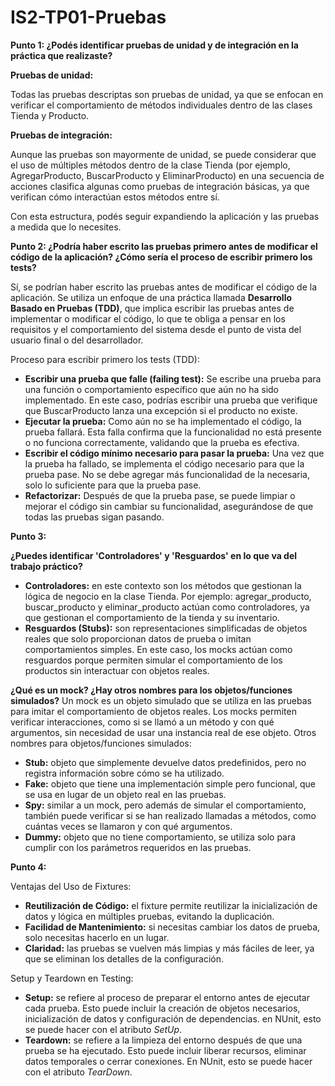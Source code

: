 # IS2-TP01-Pruebas
**Punto 1: ¿Podés identificar pruebas de unidad y de integración en la práctica que realizaste?**  

**Pruebas de unidad:**  

Todas las pruebas descriptas son pruebas de unidad, ya que se enfocan en verificar el comportamiento de métodos individuales dentro de las clases Tienda y Producto.

**Pruebas de integración:**  

Aunque las pruebas son mayormente de unidad, se puede considerar que el uso de múltiples métodos dentro de la clase Tienda (por ejemplo, AgregarProducto, BuscarProducto y EliminarProducto) en una secuencia de acciones clasifica algunas como pruebas de integración básicas, ya que verifican cómo interactúan estos métodos entre sí.

Con esta estructura, podés seguir expandiendo la aplicación y las pruebas a medida que lo necesites.

**Punto 2: ¿Podría haber escrito las pruebas primero antes de modificar el código de la aplicación? ¿Cómo sería el proceso de escribir primero los tests?**

Sí, se podrían haber escrito las pruebas antes de modificar el código de la aplicación. Se utiliza un enfoque de una práctica llamada **Desarrollo Basado en Pruebas (TDD)**, que implica escribir las pruebas antes de implementar o modificar el código, lo que te obliga a pensar en los requisitos y el comportamiento del sistema desde el punto de vista del usuario final o del desarrollador.

Proceso para escribir primero los tests (TDD):
- **Escribir una prueba que falle (failing test):** Se escribe una prueba para una función o comportamiento específico que aún no ha sido implementado. En este caso, podrías escribir una prueba que verifique que BuscarProducto lanza una excepción si el producto no existe.
- **Ejecutar la prueba:** Como aún no se ha implementado el código, la prueba fallará. Esta falla confirma que la funcionalidad no está presente o no funciona correctamente, validando que la prueba es efectiva.
- **Escribir el código mínimo necesario para pasar la prueba:** Una vez que la prueba ha fallado, se implementa el código necesario para que la prueba pase. No se debe agregar más funcionalidad de la necesaria, solo lo suficiente para que la prueba pase.
- **Refactorizar:** Después de que la prueba pase, se puede limpiar o mejorar el código sin cambiar su funcionalidad, asegurándose de que todas las pruebas sigan pasando.


**Punto 3:**

**¿Puedes identificar 'Controladores' y 'Resguardos' en lo que va del trabajo práctico?**

- **Controladores:** en este contexto son los métodos que gestionan la lógica de negocio en la clase Tienda. Por ejemplo: agregar_producto, buscar_producto y eliminar_producto actúan como controladores, ya que gestionan el comportamiento de la tienda y su inventario.
- **Resguardos (Stubs):** son representaciones simplificadas de objetos reales que solo proporcionan datos de prueba o imitan comportamientos simples. En este caso, los mocks actúan como resguardos porque permiten simular el comportamiento de los productos sin interactuar con objetos reales.

**¿Qué es un mock? ¿Hay otros nombres para los objetos/funciones simulados?**
Un mock es un objeto simulado que se utiliza en las pruebas para imitar el comportamiento de objetos reales. Los mocks permiten verificar interacciones, como si se llamó a un método y con qué argumentos, sin necesidad de usar una instancia real de ese objeto. 
Otros nombres para objetos/funciones simulados:
- **Stub:** objeto que simplemente devuelve datos predefinidos, pero no registra información sobre cómo se ha utilizado.
- **Fake:** objeto que tiene una implementación simple pero funcional, que se usa en lugar de un objeto real en las pruebas.
- **Spy:** similar a un mock, pero además de simular el comportamiento, también puede verificar si se han realizado llamadas a métodos, como cuántas veces se llamaron y con qué argumentos.
- **Dummy:** objeto que no tiene comportamiento, se utiliza solo para cumplir con los parámetros requeridos en las pruebas.

**Punto 4:** 

Ventajas del Uso de Fixtures:
- **Reutilización de Código:** el fixture permite reutilizar la inicialización de datos y lógica en múltiples pruebas, evitando la duplicación.
- **Facilidad de Mantenimiento:** si necesitas cambiar los datos de prueba, solo necesitas hacerlo en un lugar.
- **Claridad:** las pruebas se vuelven más limpias y más fáciles de leer, ya que se eliminan los detalles de la configuración.

Setup y Teardown en Testing:
- **Setup:** se refiere al proceso de preparar el entorno antes de ejecutar cada prueba. Esto puede incluir la creación de objetos necesarios, inicialización de datos y configuración de dependencias. en NUnit, esto se puede hacer con el atributo *SetUp*.
- **Teardown:** se refiere a la limpieza del entorno después de que una prueba se ha ejecutado. Esto puede incluir liberar recursos, eliminar datos temporales o cerrar conexiones. En NUnit, esto se puede hacer con el atributo *TearDown*.
